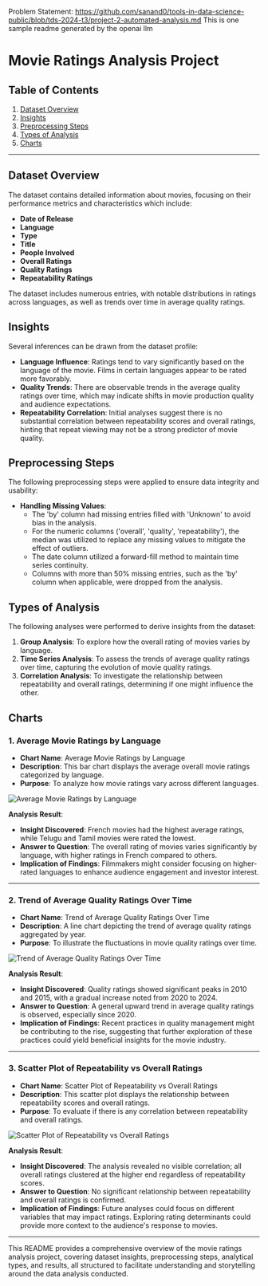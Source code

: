 Problem Statement: https://github.com/sanand0/tools-in-data-science-public/blob/tds-2024-t3/project-2-automated-analysis.md
This is one sample readme generated by the openai llm 
# Movie Ratings Analysis Project

## Table of Contents
1. [Dataset Overview](#dataset-overview)
2. [Insights](#insights)
3. [Preprocessing Steps](#preprocessing-steps)
4. [Types of Analysis](#types-of-analysis)
5. [Charts](#charts)

---

## Dataset Overview

The dataset contains detailed information about movies, focusing on their performance metrics and characteristics which include:
- **Date of Release**
- **Language**
- **Type**
- **Title**
- **People Involved**
- **Overall Ratings**
- **Quality Ratings**
- **Repeatability Ratings**

The dataset includes numerous entries, with notable distributions in ratings across languages, as well as trends over time in average quality ratings.

## Insights

Several inferences can be drawn from the dataset profile:
- **Language Influence**: Ratings tend to vary significantly based on the language of the movie. Films in certain languages appear to be rated more favorably.
- **Quality Trends**: There are observable trends in the average quality ratings over time, which may indicate shifts in movie production quality and audience expectations.
- **Repeatability Correlation**: Initial analyses suggest there is no substantial correlation between repeatability scores and overall ratings, hinting that repeat viewing may not be a strong predictor of movie quality.

## Preprocessing Steps

The following preprocessing steps were applied to ensure data integrity and usability:
- **Handling Missing Values**: 
  - The 'by' column had missing entries filled with 'Unknown' to avoid bias in the analysis.
  - For the numeric columns ('overall', 'quality', 'repeatability'), the median was utilized to replace any missing values to mitigate the effect of outliers.
  - The date column utilized a forward-fill method to maintain time series continuity.
  - Columns with more than 50% missing entries, such as the 'by' column when applicable, were dropped from the analysis.

## Types of Analysis

The following analyses were performed to derive insights from the dataset:

1. **Group Analysis**: To explore how the overall rating of movies varies by language.
2. **Time Series Analysis**: To assess the trends of average quality ratings over time, capturing the evolution of movie quality ratings.
3. **Correlation Analysis**: To investigate the relationship between repeatability and overall ratings, determining if one might influence the other.

## Charts

### 1. Average Movie Ratings by Language
- **Chart Name**: Average Movie Ratings by Language
- **Description**: This bar chart displays the average overall movie ratings categorized by language.
- **Purpose**: To analyze how movie ratings vary across different languages.

![Average Movie Ratings by Language](average_movie_ratings_by_language.png)

**Analysis Result**:
- **Insight Discovered**: French movies had the highest average ratings, while Telugu and Tamil movies were rated the lowest.
- **Answer to Question**: The overall rating of movies varies significantly by language, with higher ratings in French compared to others.
- **Implication of Findings**: Filmmakers might consider focusing on higher-rated languages to enhance audience engagement and investor interest.

---

### 2. Trend of Average Quality Ratings Over Time
- **Chart Name**: Trend of Average Quality Ratings Over Time
- **Description**: A line chart depicting the trend of average quality ratings aggregated by year.
- **Purpose**: To illustrate the fluctuations in movie quality ratings over time.

![Trend of Average Quality Ratings Over Time](average_quality_trend.png)

**Analysis Result**:
- **Insight Discovered**: Quality ratings showed significant peaks in 2010 and 2015, with a gradual increase noted from 2020 to 2024.
- **Answer to Question**: A general upward trend in average quality ratings is observed, especially since 2020.
- **Implication of Findings**: Recent practices in quality management might be contributing to the rise, suggesting that further exploration of these practices could yield beneficial insights for the movie industry.

---

### 3. Scatter Plot of Repeatability vs Overall Ratings
- **Chart Name**: Scatter Plot of Repeatability vs Overall Ratings
- **Description**: This scatter plot displays the relationship between repeatability scores and overall ratings.
- **Purpose**: To evaluate if there is any correlation between repeatability and overall ratings.

![Scatter Plot of Repeatability vs Overall Ratings](repeatability_vs_overall.png)

**Analysis Result**:
- **Insight Discovered**: The analysis revealed no visible correlation; all overall ratings clustered at the higher end regardless of repeatability scores.
- **Answer to Question**: No significant relationship between repeatability and overall ratings is confirmed.
- **Implication of Findings**: Future analyses could focus on different variables that may impact ratings. Exploring rating determinants could provide more context to the audience's response to movies.

--- 

This README provides a comprehensive overview of the movie ratings analysis project, covering dataset insights, preprocessing steps, analytical types, and results, all structured to facilitate understanding and storytelling around the data analysis conducted.
